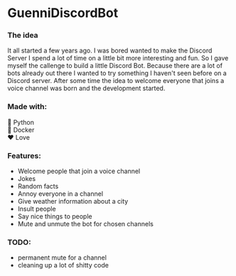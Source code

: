 # GuenniDiscordBot

### The idea

It all started a few years ago. I was bored  wanted to make the Discord Server I spend a lot of time on a little bit more interesting and fun. So I gave myself the callenge to build a little Discord Bot.
Because there are a lot of bots already out there I wanted to try something I haven't seen before on a Discord server. After some time the idea to welcome everyone that joins a voice channel was born and the development started.



### Made with:
🐍 Python <br>
🐳 Docker <br>
❤️ Love <br>


### Features:
- Welcome people that join a voice channel
- Jokes
- Random facts
- Annoy everyone in a channel
- Give weather information about a city
- Insult people
- Say nice things to people
- Mute and unmute the bot for chosen channels



### TODO:
- permanent mute for a channel
- cleaning up a lot of shitty code
